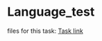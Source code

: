 # Language_test
files for this task:
[Task link](https://stepik.org/lesson/237240/step/9?unit=209628)
